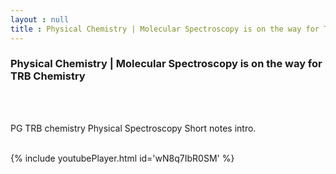 ```yaml
---
layout : null
title : Physical Chemistry | Molecular Spectroscopy is on the way for TRB Chemistry
---
```

<h3>Physical Chemistry | Molecular Spectroscopy is on the way for TRB Chemistry</h3><br>
<br><p>PG TRB chemistry Physical Spectroscopy Short notes intro.</p><br>
{% include youtubePlayer.html id='wN8q7IbR0SM' %}<br>